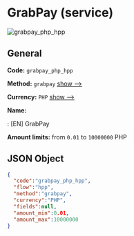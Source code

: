 
# GrabPay (service) 
![grabpay_php_hpp](https://static.openfintech.io/payment_methods/grabpay_php_hpp/logo.svg?w=400&c=v0.59.26#w200)  

## General 
 
**Code:** `grabpay_php_hpp` 
 
**Method:** `grabpay` 
 [show -->](/payment-methods/grabpay/) 
 
**Currency:** `PHP` [show -->](/currencies/PHP/) 
 
**Name:** 
 
:	[EN] GrabPay 
 
**Amount limits:** from `0.01` to `10000000` PHP 

## JSON Object 

```json
{
  "code":"grabpay_php_hpp",
  "flow":"hpp",
  "method":"grabpay",
  "currency":"PHP",
  "fields":null,
  "amount_min":0.01,
  "amount_max":10000000
}
```  
